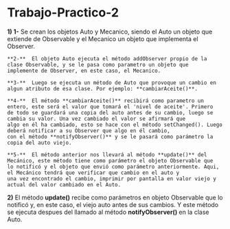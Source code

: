 # Trabajo-Practico-2

**1)  1-**  Se crean los objetos Auto y Mecanico, siendo el Auto un objeto que extiende de Observable y el Mecanico un objeto que                     implementa el Observer.

    **2-**  El objeto Auto ejecuta el método addObserver propio de la clase Observable, y se le pasa como parametro un objeto que                     implemente de Observer, en este caso, el Mecanico.
    
    **3-**  Luego se ejecuta un método de Auto que provoque un cambio en algun atributo de esa clase. Por ejemplo: **cambiarAceite()**.
    
    **4-**  El método **cambiarAceite()** recibirá como parametro un entero, este será el valor que tomará el 'nivel de aceite'. Primero               de todo se guardará una copia del auto antes de su cambio, luego se cambia su valor. Una vez cambiado el valor se afirmará que             algo en él ha cambiado, esto se hace con el método setChanged(). Luego deberá notificar a su Observer que algo en él cambio,               con el método **notifyObserver()** y se le pasará como parámetro la copia del auto viejo.
    
    **5-**  El método anterior nos llevará al método **update()** del Mecánico, este método tiene como parámetro el objeto Observable que             lo notificó y el objeto que envió como parámetro anteriormente. Aqui, el Mecánico tendrá que verificar que cambio en el auto y             una vez encontrado el cambio, imprimir por pantalla en valor viejo y actual del valor cambiado en el Auto.
    
**2)** El método **update()** recibe como parámetros en objeto Observable que lo notificó y, en este caso, el viejo auto antes de sus cambios. Y este método se ejecuta despues del llamado al método **notifyObserver()** en la clase Auto.
